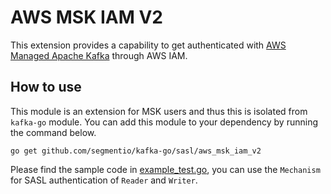 # AWS MSK IAM V2

This extension provides a capability to get authenticated with [AWS Managed Apache Kafka](https://aws.amazon.com/msk/)
through AWS IAM.

## How to use

This module is an extension for MSK users and thus this is isolated from `kafka-go` module.
You can add this module to your dependency by running the command below.

```shell
go get github.com/segmentio/kafka-go/sasl/aws_msk_iam_v2
```

Please find the sample code in [example_test.go](./example_test.go), you can use the `Mechanism` for SASL authentication of `Reader` and `Writer`.
